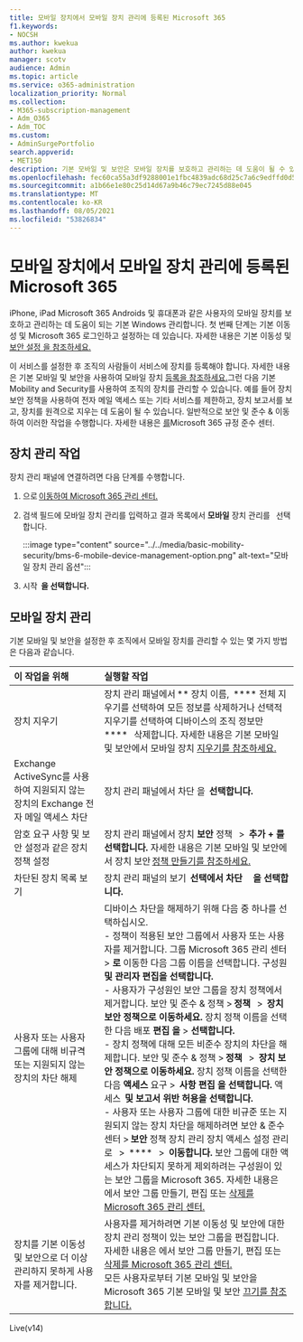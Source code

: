 ```yaml
---
title: 모바일 장치에서 모바일 장치 관리에 등록된 Microsoft 365
f1.keywords:
- NOCSH
ms.author: kwekua
author: kwekua
manager: scotv
audience: Admin
ms.topic: article
ms.service: o365-administration
localization_priority: Normal
ms.collection:
- M365-subscription-management
- Adm_O365
- Adm_TOC
ms.custom:
- AdminSurgePortfolio
search.appverid:
- MET150
description: 기본 모바일 및 보안은 모바일 장치를 보호하고 관리하는 데 도움이 될 수 있습니다.
ms.openlocfilehash: fec60ca55a3df9288001e1fbc4839adc68d25c7a6c9edffd0d56dbb5c3dd4291
ms.sourcegitcommit: a1b66e1e80c25d14d67a9b46c79ec7245d88e045
ms.translationtype: MT
ms.contentlocale: ko-KR
ms.lasthandoff: 08/05/2021
ms.locfileid: "53826834"
---
```

# <a name="manage-devices-enrolled-in-mobile-device-management-in-microsoft-365"></a>모바일 장치에서 모바일 장치 관리에 등록된 Microsoft 365

iPhone, iPad Microsoft 365 Androids 및 휴대폰과 같은 사용자의 모바일 장치를 보호하고 관리하는 데 도움이 되는 기본 Windows 관리합니다. 첫 번째 단계는 기본 이동성 및 Microsoft 365 로그인하고 설정하는 데 있습니다. 자세한 내용은 기본 이동성 및 [보안 설정 을 참조하세요.](set-up.md)

이 서비스를 설정한 후 조직의 사람들이 서비스에 장치를 등록해야 합니다. 자세한 내용은 기본 모바일 및 보안을 사용하여 모바일 장치 [등록을 참조하세요.](enroll-your-mobile-device.md)그런 다음 기본 Mobility and Security를 사용하여 조직의 장치를 관리할 수 있습니다. 예를 들어 장치 보안 정책을 사용하여 전자 메일 액세스 또는 기타 서비스를 제한하고, 장치 보고서를 보고, 장치를 원격으로 지우는 데 도움이 될 수 있습니다. 일반적으로 보안 및 준수 & 이동하여 이러한 작업을 수행합니다. 자세한 내용은 [를](../../compliance/microsoft-365-compliance-center.md)Microsoft 365 규정 준수 센터.

## <a name="device-management-tasks"></a>장치 관리 작업

장치 관리 패널에 연결하려면 다음 단계를 수행합니다.

1. 으로 [이동하여 Microsoft 365 관리 센터.](../../admin/admin-overview/about-the-admin-center.md)

2. 검색 필드에 모바일 장치 관리를 입력하고 결과 목록에서 **모바일** 장치 관리를   선택합니다.

    :::image type="content" source="../../media/basic-mobility-security/bms-6-mobile-device-management-option.png" alt-text="모바일 장치 관리 옵션":::

3. 시작  **을 선택합니다.**

## <a name="manage-mobile-devices"></a>모바일 장치 관리

기본 모바일 및 보안을 설정한 후 조직에서 모바일 장치를 관리할 수 있는 몇 가지 방법은 다음과 같습니다.

|**이 작업을 위해**|**실행할 작업**|
|:----------------|:------------------------------------------------------------------------------|
|장치 지우기 |장치 관리 패널에서 ** 장치 이름,  **** 전체 지우기를 선택하여 모든 정보를 삭제하거나 선택적 지우기를 선택하여 디바이스의 조직 정보만     ****   삭제합니다. 자세한 내용은 기본 모바일 및 보안에서 모바일 장치 [지우기를 참조하세요.](wipe-mobile-device.md)|
|Exchange ActiveSync를 사용하여 지원되지 않는 장치의 Exchange 전자 메일 액세스 차단 |장치 관리 패널에서 차단 을  **선택합니다.** |
|암호 요구 사항 및 보안 설정과 같은 장치 정책 설정 |장치 관리 패널에서 장치 **보안** 정책   >  **추가 + 를 선택합니다.** 자세한 내용은 기본 모바일 및 보안에서 장치 보안 [정책 만들기를 참조하세요.](create-device-security-policies.md)|
|차단된 장치 목록 보기  |장치 관리 패널의 보기  **선택에서 차단**     **을 선택합니다.** |
|사용자 또는 사용자 그룹에 대해 비규격 또는 지원되지 않는 장치의 차단 해제  |디바이스 차단을 해제하기 위해 다음 중 하나를 선택하십시오.<br/>- 정책이 적용된 보안 그룹에서 사용자 또는 사용자를 제거합니다. 그룹 Microsoft 365 관리 센터 > **로** 이동한 다음 그룹 이름을 선택합니다. 구성원 **및 관리자 편집을 선택합니다.**<br/>- 사용자가 구성원인 보안 그룹을 장치 정책에서 제거합니다. 보안 및 준수 & 정책 > **정책**   >  **장치 보안 정책으로 이동하세요.** 장치 정책 이름을 선택한 다음 배포 **편집 을**  >  **선택합니다.**<br/>- 장치 정책에 대해 모든 비준수 장치의 차단을 해제합니다. 보안 및 준수 & 정책 > **정책**   >  **장치 보안 정책으로 이동하세요.** 장치 정책 이름을 선택한 다음 **액세스** 요구  >  **사항 편집 을 선택합니다.** 액세스  **및 보고서 위반 허용을 선택합니다.**<br/>- 사용자 또는 사용자 그룹에 대한 비규준 또는 지원되지 않는 장치 차단을 해제하려면 보안 & 준수 센터 > **보안** 정책 장치 관리 장치 액세스 설정 관리로   >  ****   >  **이동합니다.** 보안 그룹에 대한 액세스가 차단되지 못하게 제외하려는 구성원이 있는 보안 그룹을 Microsoft 365. 자세한 내용은 에서 보안 그룹 만들기, 편집 또는 [삭제를 Microsoft 365 관리 센터.](../../admin/email/create-edit-or-delete-a-security-group.md)|
|장치를 기본 이동성 및 보안으로 더 이상 관리하지 못하게 사용자를 제거합니다. |사용자를 제거하려면 기본 이동성 및 보안에 대한 장치 관리 정책이 있는 보안 그룹을 편집합니다. 자세한 내용은 에서 보안 그룹 만들기, 편집 또는  [삭제를 Microsoft 365 관리 센터.](../../admin/email/create-edit-or-delete-a-security-group.md)<br/>모든 사용자로부터 기본 모바일 및 보안을 Microsoft 365 기본 모바일 및 보안 [끄기를 참조합니다.](turn-off.md)|

Live(v14)